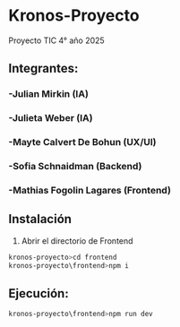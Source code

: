 # Kronos-Proyecto
Proyecto TIC 4° año 2025

## Integrantes:

### -Julian Mirkin (IA)
### -Julieta Weber (IA)
### -Mayte Calvert De Bohun (UX/UI)
### -Sofia Schnaidman (Backend)
### -Mathias Fogolin Lagares (Frontend)

## Instalación

1) Abrir el directorio de Frontend

```bash
kronos-proyecto>cd frontend
kronos-proyecto\frontend>npm i
```
## Ejecución:
```bash
kronos-proyecto\frontend>npm run dev
```